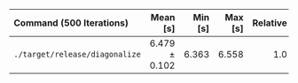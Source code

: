 | Command (500 Iterations) | Mean [s] | Min [s] | Max [s] | Relative |
|:---|---:|---:|---:|---:|
| `./target/release/diagonalize` | 6.479 ± 0.102 | 6.363 | 6.558 | 1.0 |
